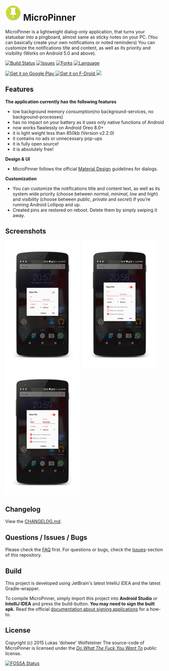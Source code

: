 # <img src="gp-res/playstore_icon.png" height="50px"/> MicroPinner

MicroPinner is a lightweight dialog-only application, that turns your statusbar into a pingboard, almost same as sticky notes on your PC. (You can basically create your own notifications or  noted  reminders)
You can customize the notifications title and content, as well as its priority and visibility (Works on Android 5.0 and above).

[![Build Status](https://travis-ci.org/dotWee/MicroPinner.svg?branch=master)](https://travis-ci.org/dotWee/MicroPinner)
[![Issues](https://img.shields.io/github/issues/dotWee/MicroPinner.svg)](https://github.com/dotWee/MicroPinner/issues)
[![Forks](https://img.shields.io/github/forks/dotWee/MicroPinner.svg)](https://github.com/dotWee/MicroPinner/network/members)
[![Language](https://img.shields.io/badge/language-java-orange.svg)](https://github.com/dotWee/MicroPinner/search?l=java)

<a href="https://play.google.com/store/apps/details?id=de.dotwee.micropinner">
  <img alt="Get it on Google Play"
       src="https://developer.android.com/images/brand/en_generic_rgb_wo_45.png" />
</a>
<a href="https://f-droid.org/repository/browse/?fdid=de.dotwee.micropinner">
  <img alt="Get it on F-Droid"
       src="https://cloud.githubusercontent.com/assets/12447257/8024903/ce8dca32-0d44-11e5-95b0-e97d1d027351.png" />
</a>
<a href="https://app.fossa.io/projects/git%2Bgithub.com%2FdotWee%2FMicroPinner?ref=badge_shield" alt="FOSSA Status"><img src="https://app.fossa.io/api/projects/git%2Bgithub.com%2FdotWee%2FMicroPinner.svg?type=shield"/></a>

## Features

<b>The application currently has the following features</b>

+ low background memory consumption(no background-services, no background-processes)
+ has no impact on your battery as it uses only native functions of Android
+ now works flawlessly on Android Oreo 8.0+
+ it is  light weight less than 850kb (Version v2.2.0)
+ it contains no ads or unnecessary pop-ups
+ it is fully open source!
+ it is absolutely free!

<b>Design & UI</b>

+ MicroPinner follows the official [Material Design](https://www.google.com/design/spec/components/dialogs.html#dialogs-specs) guidelines for dialogs.

<b>Customization</b>

+ You can customize the notifications title and content text, as well as its system wide priority (choose between *normal*, *minimal*, *low* and *high*) and visibility (choose between *public*, *private* and *secret*) if you're running Android Lollipop and up.
+ Created pins are restored on reboot. Delete them by simply swiping it away. 

## Screenshots

<img src="art/sc_light_new_framed.png" height="400px"/>
&nbsp;<img src="art/sc_light_new_advanced_framed.png" height="400px"/>
&nbsp;<img src="art/sc_light_new_filled_framed.png" height="400px"/>

## Changelog

View the [CHANGELOG.md](/docs/CHANGELOG.md).

## Questions / Issues / Bugs

Please check the [FAQ](/docs/FAQ.md) first.
For questions or bugs, check the [Issues](https://github.com/dotWee/MicroPinner/issues)-section of this repository.

## Build

This project is developed using JetBrain's latest IntelliJ IDEA and the latest Gradle-wrapper.

To compile MicroPinner, simply import this project into **Android Studio** or **IntelliJ IDEA** and press the build-button.
**You may need to sign the built apk.** Read the official [documentation about signing applications](https://developer.android.com/tools/publishing/app-signing.html) for a how-to.

## License

Copyright (c) 2015 Lukas 'dotwee' Wolfsteiner
The source-code of MicroPinner is licensed under the [_Do What The Fuck You Want To_](/LICENSE.md) public license.


[![FOSSA Status](https://app.fossa.io/api/projects/git%2Bgithub.com%2FdotWee%2FMicroPinner.svg?type=large)](https://app.fossa.io/projects/git%2Bgithub.com%2FdotWee%2FMicroPinner?ref=badge_large)
